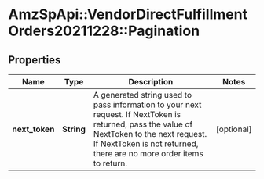 # AmzSpApi::VendorDirectFulfillmentOrders20211228::Pagination

## Properties
Name | Type | Description | Notes
------------ | ------------- | ------------- | -------------
**next_token** | **String** | A generated string used to pass information to your next request. If NextToken is returned, pass the value of NextToken to the next request. If NextToken is not returned, there are no more order items to return. | [optional] 

